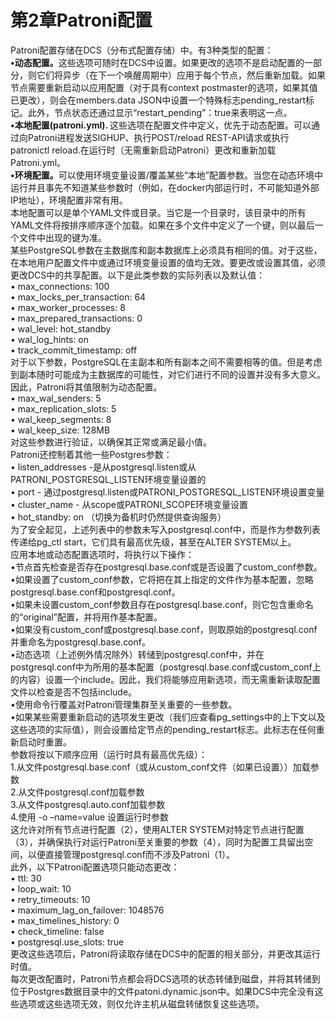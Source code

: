 # 第2章Patroni配置<br>
Patroni配置存储在DCS（分布式配置存储）中。有3种类型的配置：<br>
<b>•动态配置。</b>这些选项可随时在DCS中设置。如果更改的选项不是启动配置的一部分，则它们将异步（在下一个唤醒周期中）应用于每个节点，然后重新加载。如果节点需要重新启动以应用配置（对于具有context postmaster的选项，如果其值已更改），则会在members.data JSON中设置一个特殊标志pending_restart标记。此外，节点状态还通过显示“restart_pending”：true来表明这一点。<br>
<b>•本地配置(patroni.yml). </b>这些选项在配置文件中定义，优先于动态配置。可以通过向Patroni进程发送SIGHUP、执行POST/reload REST-API请求或执行patronictl reload.在运行时（无需重新启动Patroni）更改和重新加载Patroni.yml。<br>
<b>•环境配置。</b>可以使用环境变量设置/覆盖某些“本地”配置参数。当您在动态环境中运行并且事先不知道某些参数时（例如，在docker内部运行时，不可能知道外部IP地址），环境配置非常有用。	<br>
本地配置可以是单个YAML文件或目录。当它是一个目录时，该目录中的所有YAML文件将按排序顺序逐个加载。如果在多个文件中定义了一个键，则以最后一个文件中出现的键为准。<br>
某些PostgreSQL参数在主数据库和副本数据库上必须具有相同的值。对于这些，在本地用户配置文件中或通过环境变量设置的值均无效。要更改或设置其值，必须更改DCS中的共享配置。以下是此类参数的实际列表以及默认值：<br>
• max_connections: 100 <br>
• max_locks_per_transaction: 64 <br>
• max_worker_processes: 8 <br>
• max_prepared_transactions: 0 <br>
• wal_level: hot_standby <br>
• wal_log_hints: on <br>
• track_commit_timestamp: off<br>
对于以下参数，PostgreSQL在主副本和所有副本之间不需要相等的值。但是考虑到副本随时可能成为主数据库的可能性，对它们进行不同的设置并没有多大意义。因此，Patroni将其值限制为动态配置。<br>
• max_wal_senders: 5 <br>
• max_replication_slots: 5 <br>
• wal_keep_segments: 8 <br>
• wal_keep_size: 128MB<br>
对这些参数进行验证，以确保其正常或满足最小值。<br>
Patroni还控制着其他一些Postgres参数：<br>
• listen_addresses -是从postgresql.listen或从PATRONI_POSTGRESQL_LISTEN环境变量设置的<br>
• port - 通过postgresql.listen或PATRONI_POSTGRESQL_LISTEN环境设置变量<br>
• cluster_name - 从scope或PATRONI_SCOPE环境变量设置<br>
• hot_standby: on （切换为备机时仍然提供查询服务）<br>
为了安全起见，上述列表中的参数未写入postgresql.conf中，而是作为参数列表传递给pg_ctl start，它们具有最高优先级，甚至在ALTER SYSTEM以上。<br>
应用本地或动态配置选项时，将执行以下操作：<br>
•节点首先检查是否存在postgresql.base.conf或是否设置了custom_conf参数。<br>
•如果设置了custom_conf参数，它将把在其上指定的文件作为基本配置，忽略postgresql.base.conf和postgresql.conf。<br>
•如果未设置custom_conf参数且存在postgresql.base.conf，则它包含重命名的“original”配置，并将用作基本配置。<br>
•如果没有custom_conf或postgresql.base.conf，则取原始的postgresql.conf并重命名为postgresql.base.conf。<br>
•动态选项（上述例外情况除外）转储到postgresql.conf中，并在postgresql.conf中为所用的基本配置（postgresql.base.conf或custom_conf上的内容）设置一个include。因此，我们将能够应用新选项，而无需重新读取配置文件以检查是否不包括include。<br>
•使用命令行覆盖对Patroni管理集群至关重要的一些参数。<br>
•如果某些需要重新启动的选项发生更改（我们应查看pg_settings中的上下文以及这些选项的实际值），则会设置给定节点的pending_restart标志。此标志在任何重新启动时重置。<br>
参数将按以下顺序应用（运行时具有最高优先级）：<br>
1.从文件postgresql.base.conf（或从custom_conf文件（如果已设置））加载参数<br>
2.从文件postgresql.conf加载参数<br>
3.从文件postgresql.auto.conf加载参数<br>
4.使用 -o –name=value 设置运行时参数<br>
这允许对所有节点进行配置（2），使用ALTER SYSTEM对特定节点进行配置（3），并确保执行对运行Patroni至关重要的参数（4），同时为配置工具留出空间，以便直接管理postgresql.conf而不涉及Patroni（1）。<br>
此外，以下Patroni配置选项只能动态更改：<br>
• ttl: 30 <br>
• loop_wait: 10 <br>
• retry_timeouts: 10 <br>
• maximum_lag_on_failover: 1048576 <br>
• max_timelines_history: 0 <br>
• check_timeline: false <br>
• postgresql.use_slots: true<br>
更改这些选项后，Patroni将读取存储在DCS中的配置的相关部分，并更改其运行时值。<br>
每次更改配置时，Patroni节点都会将DCS选项的状态转储到磁盘，并将其转储到位于Postgres数据目录中的文件patoni.dynamic.json中。如果DCS中完全没有这些选项或这些选项无效，则仅允许主机从磁盘转储恢复这些选项。<br>
